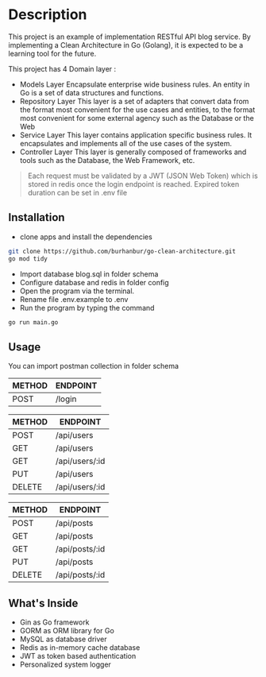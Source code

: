 
# Description
This project is an example of implementation RESTful API blog service. By implementing a Clean Architecture in Go (Golang), it is expected to be a learning tool for the future.

This project has 4 Domain layer :

- Models Layer
  Encapsulate enterprise wide business rules. An entity in Go is a set of data structures and functions.
- Repository Layer
  This layer is a set of adapters that convert data from the format most convenient for the use cases and entities, to the format most convenient for some external agency such as the Database or the Web
- Service Layer
  This layer contains application specific business rules. It encapsulates and implements all of the use cases of the system.
- Controller Layer
  This layer is generally composed of frameworks and tools such as the Database, the Web Framework, etc.

> Each request must be validated by a JWT (JSON Web Token) which is stored in redis once the login endpoint is reached. Expired token duration can be set in .env file

## Installation

- clone apps and install the dependencies

```sh
git clone https://github.com/burhanbur/go-clean-architecture.git
go mod tidy
```
- Import database blog.sql in folder schema
- Configure database and redis in folder config
- Open the program via the terminal.
- Rename file .env.example to .env
- Run the program by typing the command

```sh
go run main.go
```

## Usage
You can import postman collection in folder schema

| METHOD | ENDPOINT |
| ------ | ------ |
| POST | /login |

| METHOD | ENDPOINT |
| ------ | ------ |
| POST | /api/users |
| GET | /api/users |
| GET | /api/users/:id |
| PUT | /api/users |
| DELETE | /api/users/:id |

| METHOD | ENDPOINT |
| ------ | ------ |
| POST | /api/posts |
| GET | /api/posts |
| GET | /api/posts/:id |
| PUT | /api/posts |
| DELETE | /api/posts/:id |

## What's Inside

* Gin as Go framework
* GORM as ORM library for Go
* MySQL as database driver
* Redis as in-memory cache database
* JWT as token based authentication
* Personalized system logger